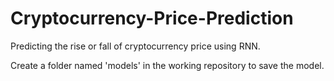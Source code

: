 # Cryptocurrency-Price-Prediction
Predicting the rise or fall of cryptocurrency price using RNN.

Create a folder named 'models' in the working repository to save the model.

